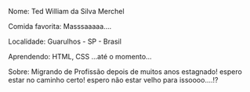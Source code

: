 Nome: Ted William da Silva Merchel

Comida favorita: Masssaaaaa....

Localidade: Guarulhos - SP - Brasil

Aprendendo: HTML, CSS   ...até o momento...

Sobre: Migrando de Profissão depois de muitos anos estagnado! espero estar no caminho certo! espero não estar velho para issoooo....!?
